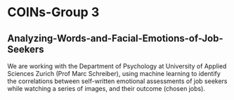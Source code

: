 # COINs-Group 3 
## Analyzing-Words-and-Facial-Emotions-of-Job-Seekers
We are working with the Department of Psychology at University of Applied Sciences Zurich (Prof Marc Schreiber), using machine learning to identify the correlations between self-written emotional assessments of job seekers while watching a series of images, and their outcome (chosen jobs).
